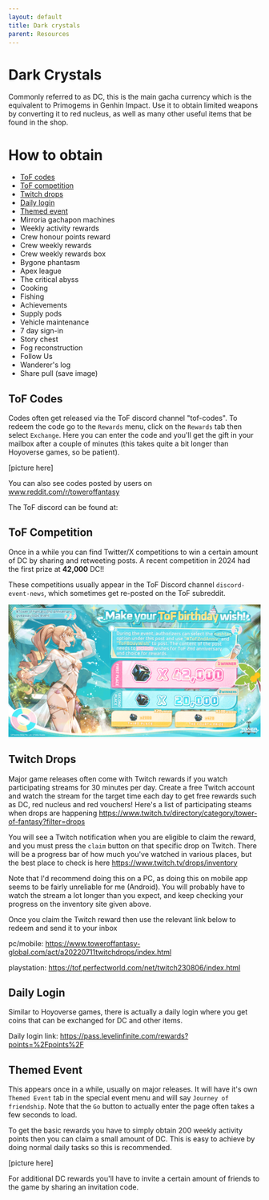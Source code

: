 ```yaml
---
layout: default
title: Dark crystals
parent: Resources
---
```


# Dark Crystals
Commonly referred to as DC, this is the main gacha currency which is the equivalent to Primogems in Genhin Impact. Use it to obtain limited weapons by converting it to red nucleus, as well as many other useful items that be found in the shop.

# How to obtain
- [ToF codes](#tof-codes)
- [ToF competition](#tof-competition)
- [Twitch drops](#twitch-drops)
- [Daily login](#daily-login)
- [Themed event](#themed-event)
- Mirroria gachapon machines
- Weekly activity rewards
- Crew honour points reward
- Crew weekly rewards
- Crew weekly rewards box
- Bygone phantasm
- Apex league
- The critical abyss
- Cooking
- Fishing
- Achievements
- Supply pods
- Vehicle maintenance
- 7 day sign-in
- Story chest
- Fog reconstruction
- Follow Us
- Wanderer's log
- Share pull (save image)

## ToF Codes
Codes often get released via the ToF discord channel "tof-codes". To redeem the code go to the `Rewards` menu, click on the `Rewards` tab then select `Exchange`. Here you can enter the code and you'll get the gift in your mailbox after a couple of minutes (this takes quite a bit longer than Hoyoverse games, so be patient).

[picture here]

You can also see codes posted by users on www.reddit.com/r/toweroffantasy

The ToF discord can be found at:

## ToF Competition
Once in a while you can find Twitter/X competitions to win a certain amount of DC by sharing and retweeting posts. A recent competition in 2024 had the first prize at **42,000** DC!!

These competitions usually appear in the ToF Discord channel `discord-event-news`, which sometimes get re-posted on the ToF subreddit.

![](images/42kdc.png)

## Twitch Drops
Major game releases often come with Twitch rewards if you watch participating streams for 30 minutes per day. Create a free Twitch account and watch the stream for the target time each day to get free rewards such as DC, red nucleus and red vouchers! Here's a list of participating steams when drops are happening https://www.twitch.tv/directory/category/tower-of-fantasy?filter=drops

You will see a Twitch notification when you are eligible to claim the reward, and you must press the `claim` button on that specific drop on Twitch. There will be a progress bar of how much you've watched in various places, but the best place to check is here https://www.twitch.tv/drops/inventory

Note that I'd recommend doing this on a PC, as doing this on mobile app seems to be fairly unreliable for me (Android). You will probably have to watch the stream a lot longer than you expect, and keep checking your progress on the inventory site given above.

Once you claim the Twitch reward then use the relevant link below to redeem and send it to your inbox

pc/mobile: https://www.toweroffantasy-global.com/act/a20220711twitchdrops/index.html

playstation: https://tof.perfectworld.com/net/twitch230806/index.html

## Daily Login
Similar to Hoyoverse games, there is actually a daily login where you get coins that can be exchanged for DC and other items.

Daily login link: https://pass.levelinfinite.com/rewards?points=%2Fpoints%2F

## Themed Event
This appears once in a while, usually on major releases. It will have it's own `Themed Event` tab in the special event menu and will say `Journey of friendship`. Note that the `Go` button to actually enter the page often takes a few seconds to load.

To get the basic rewards you have to simply obtain 200 weekly activity points then you can claim a small amount of DC. This is easy to achieve by doing normal daily tasks so this is recommended.

[picture here]

For additional DC rewards you'll have to invite a certain amount of friends to the game by sharing an invitation code.
